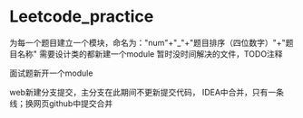 # Leetcode_practice

为每一个题目建立一个模块，命名为："num"+"_"+"题目排序（四位数字）"+"题目名称"
需要设计类的都新建一个module
暂时没时间解决的文件，TODO注释

面试题新开一个module

web新建分支提交，主分支在此期间不更新提交代码，
IDEA中合并，只有一条线；换网页github中提交合并